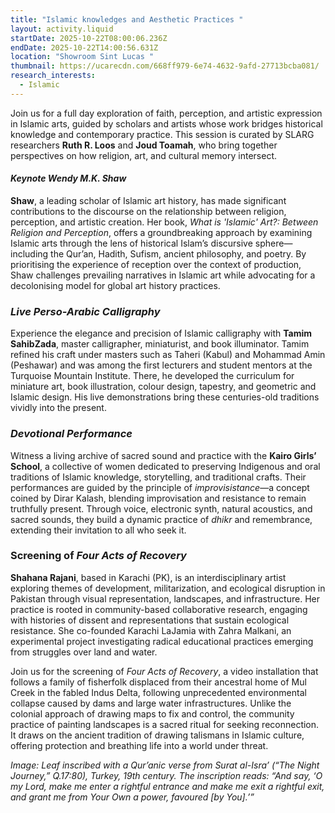 ```yaml
---
title: "Islamic knowledges and Aesthetic Practices "
layout: activity.liquid
startDate: 2025-10-22T08:00:06.236Z
endDate: 2025-10-22T14:00:56.631Z
location: "Showroom Sint Lucas "
thumbnail: https://ucarecdn.com/668ff979-6e74-4632-9afd-27713bcba081/
research_interests:
  - Islamic
---
```

<!--StartFragment-->

Join us for a full day exploration of faith, perception, and artistic expression in Islamic arts, guided by scholars and artists whose work bridges historical knowledge and contemporary practice. This session is curated by SLARG researchers **Ruth R. Loos** and **Joud Toamah**, who bring together perspectives on how religion, art, and cultural memory intersect.

#### *K﻿eynote Wendy M.K. Shaw*

**Shaw**, a leading scholar of Islamic art history, has made significant contributions to the discourse on the relationship between religion, perception, and artistic creation. Her book, *What is 'Islamic' Art?: Between Religion and Perception*, offers a groundbreaking approach by examining Islamic arts through the lens of historical Islam’s discursive sphere—including the Qur’an, Hadith, Sufism, ancient philosophy, and poetry. By prioritising the experience of reception over the context of production, Shaw challenges prevailing narratives in Islamic art while advocating for a decolonising model for global art history practices.

### *Live Perso-Arabic Calligraphy*

Experience the elegance and precision of Islamic calligraphy with **Tamim SahibZada**, master calligrapher, miniaturist, and book illuminator. Tamim refined his craft under masters such as Taheri (Kabul) and Mohammad Amin (Peshawar) and was among the first lecturers and student mentors at the Turquoise Mountain Institute. There, he developed the curriculum for miniature art, book illustration, colour design, tapestry, and geometric and Islamic design. His live demonstrations bring these centuries-old traditions vividly into the present.

### *Devotional Performance*

Witness a living archive of sacred sound and practice with the **Kairo Girls’ School**, a collective of women dedicated to preserving Indigenous and oral traditions of Islamic knowledge, storytelling, and traditional crafts. Their performances are guided by the principle of *improvisistance*—a concept coined by Dirar Kalash, blending improvisation and resistance to remain truthfully present. Through voice, electronic synth, natural acoustics, and sacred sounds, they build a dynamic practice of *dhikr* and remembrance, extending their invitation to all who seek it.

### Screening of *Four Acts of Recovery*  

**Shahana Rajani**, based in Karachi (PK), is an interdisciplinary artist exploring themes of development, militarization, and ecological disruption in Pakistan through visual representation, landscapes, and infrastructure. Her practice is rooted in community-based collaborative research, engaging with histories of dissent and representations that sustain ecological resistance. She co-founded Karachi LaJamia with Zahra Malkani, an experimental project investigating radical educational practices emerging from struggles over land and water.

Join us for the screening of *Four Acts of Recovery*, a video installation that follows a family of fisherfolk displaced from their ancestral home of Mul Creek in the fabled Indus Delta, following unprecedented environmental collapse caused by dams and large water infrastructures. Unlike the colonial approach of drawing maps to fix and control, the community practice of painting landscapes is a sacred ritual for seeking reconnection. It draws on the ancient tradition of drawing talismans in Islamic culture, offering protection and breathing life into a world under threat. 

<!--EndFragment-->

*Image: Leaf inscribed with a Qur’anic verse from Surat al-Isra’ (“The Night Journey,” Q.17:80), Turkey, 19th century. The inscription reads: “And say, ‘O my Lord, make me enter a rightful entrance and make me exit a rightful exit, and grant me from Your Own a power, favoured \[by You].’”*

<!--EndFragment-->